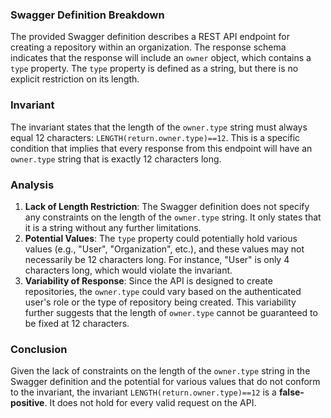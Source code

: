 ### Swagger Definition Breakdown
The provided Swagger definition describes a REST API endpoint for creating a repository within an organization. The response schema indicates that the response will include an `owner` object, which contains a `type` property. The `type` property is defined as a string, but there is no explicit restriction on its length.

### Invariant
The invariant states that the length of the `owner.type` string must always equal 12 characters: `LENGTH(return.owner.type)==12`. This is a specific condition that implies that every response from this endpoint will have an `owner.type` string that is exactly 12 characters long.

### Analysis
1. **Lack of Length Restriction**: The Swagger definition does not specify any constraints on the length of the `owner.type` string. It only states that it is a string without any further limitations.
2. **Potential Values**: The `type` property could potentially hold various values (e.g., "User", "Organization", etc.), and these values may not necessarily be 12 characters long. For instance, "User" is only 4 characters long, which would violate the invariant.
3. **Variability of Response**: Since the API is designed to create repositories, the `owner.type` could vary based on the authenticated user's role or the type of repository being created. This variability further suggests that the length of `owner.type` cannot be guaranteed to be fixed at 12 characters.

### Conclusion
Given the lack of constraints on the length of the `owner.type` string in the Swagger definition and the potential for various values that do not conform to the invariant, the invariant `LENGTH(return.owner.type)==12` is a **false-positive**. It does not hold for every valid request on the API.
